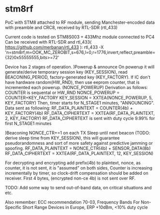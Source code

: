 # stm8rf
PoC with STM8 attached to RF module, sending Manchester-encoded data with preamble and CRC8, received by RTL-SDR (rtl_433)

Current code is tested on STM8S003 + 433Mhz module connected to PC4
Can be received with RTL-SDR and rtl_433( https://github.com/merbanan/rtl_433 ):
rtl_433 -X 'n=stm8rf,m=OOK_MC_ZEROBIT,s=676,l=0,r=1776,invert,reflect,preamble={32}0x55555555,bits>=72' 

Device has 2 stages of operation.
)Powerup & announce
On powerup it will generate/derive temporary session key (KEY_SESSION), read BEACONING_PERIOD, factory-generated key (KEY_FACTORY).
If IC don't have hardware random(HW_RND), then use eeprom counter, that is incremented each powerup. (NONCE_POWERUP)
Derivation as follows:
COUNTER is sequental or HW_RND
NONCE_POWERUP = COUNTER+KEY_FACTORY
KEY_SESSION = XXTEA(NONCE_POWERUP, 5, KEY_FACTORY)
Then, timer starts for N_STAGE1 minutes, "ANNOUNCING".
Data sent as following:
RF_DATA_PLAINTEXT = COUNTER(4b) + KEY_FACTORY(4b)
RF_DATA_CIPHERTEXT = XXTEA(RF_DATA_PLAINTEXT, 2, KEY_FACTORY)
RF_DATA_CIPHERTEXT is sent with duty cycle 9.99% for first N_STAGE1 minutes

)Beaconing
NONCE_CTR+=1 on each TX
Sleep until next beacon (TODO: derive sleep time from KEY_SESSION), this will guarantee pseudorandomness and sort of more safety against predictive jamming or spoofing.
RF_DATA_PLAINTEXT = NONCE_CTR(4b) + SENSOR_DATA(8b)
RF_DATA_CIPHERTEXT = XXTEA(RF_DATA_PLAINTEXT, 12, KEY_SESSION)


For decrypting and encrypting add prefix(4b) to plaintext, nonce, as counter, it is not sent, it is "assumed" on both sides, 
Counter is increasing incrementally by timer, so clock-drift compensation should be added on receiver.
First 4 bytes, (encrypted non-ce 4b) is not sent over RF.

TODO: Add some way to send out-of-band data, on critical situations and etc.


Also remember:
ECC recommendation 70-03, Frequency Bands For Non-Specific Short Range Devices in Europe, ERP +10dBm, <10% duty cycle
